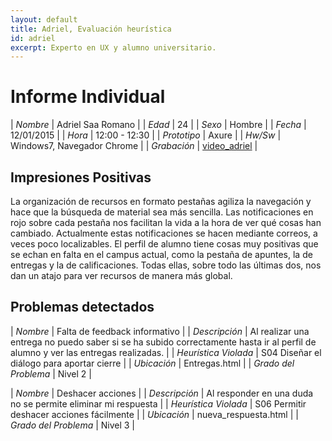 ```yaml
---
layout: default
title: Adriel, Evaluación heurística
id: adriel
excerpt: Experto en UX y alumno universitario.
---
```


# Informe Individual

| *Nombre* | Adriel Saa Romano |
| *Edad* | 24 |
| *Sexo* | Hombre |
| *Fecha* | 12/01/2015 |
| *Hora* | 12:00 - 12:30 |
| *Prototipo* | Axure |
| *Hw/Sw* | Windows7, Navegador Chrome |
| *Grabación* | [video_adriel]({{site.base}}/assets/documents/Experto_adriel.) |

## Impresiones Positivas

La organización de recursos en formato pestañas agiliza la navegación y hace que la búsqueda de material sea más sencilla.
Las notificaciones en rojo sobre cada pestaña nos facilitan la vida a la hora de ver qué cosas han cambiado. Actualmente estas notificaciones se hacen mediante correos, a veces poco localizables.
El perfil de alumno tiene cosas muy positivas que se echan en falta en el campus actual, como la pestaña de apuntes, la de entregas y la de calificaciones. Todas ellas, sobre todo las últimas dos, nos dan un atajo para ver recursos de manera más global.

## Problemas detectados

| *Nombre* | Falta de feedback informativo |
| *Descripción* | Al realizar una entrega no puedo saber si se ha subido correctamente hasta ir al perfil de alumno y ver las entregas realizadas. |
| *Heurística Violada* | S04 Diseñar el diálogo para aportar cierre |
| *Ubicación* | Entregas.html |
| *Grado del Problema* | Nivel 2 |


| *Nombre* | Deshacer acciones |
| *Descripción* | Al responder en una duda no se permite eliminar mi respuesta |
| *Heurística Violada* | S06 Permitir deshacer acciones fácilmente |
| *Ubicación* | nueva_respuesta.html |
| *Grado del Problema* | Nivel 3 |




